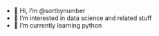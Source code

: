 - 👋 Hi, I’m @sortbynumber
- 👀 I’m interested in data science and related stuff
- 🌱 I’m currently learning python

<!---
sortbynumber/sortbynumber is a ✨ special ✨ repository because its `README.md` (this file) appears on your GitHub profile.
You can click the Preview link to take a look at your changes.
--->
